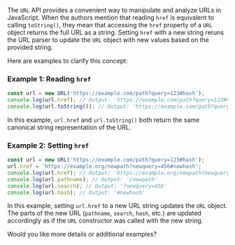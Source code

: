 The `URL` API provides a convenient way to manipulate and analyze URLs in JavaScript. When the authors mention that reading `href` is equivalent to calling `toString()`, they mean that accessing the `href` property of a `URL` object returns the full URL as a string. Setting `href` with a new string reruns the URL parser to update the `URL` object with new values based on the provided string.

Here are examples to clarify this concept:

### Example 1: Reading `href`
```javascript
const url = new URL('https://example.com/path?query=123#hash');
console.log(url.href); // Output: 'https://example.com/path?query=123#hash'
console.log(url.toString()); // Output: 'https://example.com/path?query=123#hash'
```
In this example, `url.href` and `url.toString()` both return the same canonical string representation of the URL.

### Example 2: Setting `href`
```javascript
const url = new URL('https://example.com/path?query=123#hash');
url.href = 'https://example.org/newpath?newquery=456#newhash';
console.log(url.href); // Output: 'https://example.org/newpath?newquery=456#newhash'
console.log(url.pathname); // Output: '/newpath'
console.log(url.search); // Output: '?newquery=456'
console.log(url.hash); // Output: '#newhash'
```
In this example, setting `url.href` to a new URL string updates the `URL` object. The parts of the new URL (`pathname`, `search`, `hash`, etc.) are updated accordingly as if the `URL` constructor was called with the new string.

Would you like more details or additional examples?
